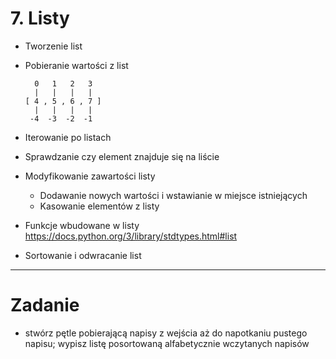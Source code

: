 # 7. Listy

- Tworzenie list
- Pobieranie wartości z list

        0   1   2   3
        |   |   |   |
      [ 4 , 5 , 6 , 7 ]
        |   |   |   |
       -4  -3  -2  -1

- Iterowanie po listach
- Sprawdzanie czy element znajduje się na liście
- Modyfikowanie zawartości listy
   - Dodawanie nowych wartości i wstawianie w miejsce istniejących
   - Kasowanie elementów z listy
- Funkcje wbudowane w listy https://docs.python.org/3/library/stdtypes.html#list
- Sortowanie i odwracanie list


---
# Zadanie
- stwórz pętle pobierającą napisy z wejścia aż do napotkaniu pustego napisu; wypisz  listę posortowaną alfabetycznie wczytanych napisów 
